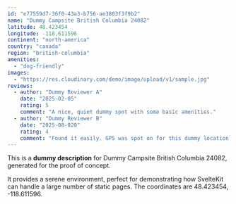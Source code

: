 ```yaml
---
id: "e77559d7-36f0-43a3-b756-ae3803f3f9b2"
name: "Dummy Campsite British Columbia 24082"
latitude: 48.423454
longitude: -118.611596
continent: "north-america"
country: "canada"
region: "british-columbia"
amenities:
  - "dog-friendly"
images:
  - "https://res.cloudinary.com/demo/image/upload/v1/sample.jpg"
reviews:
  - author: "Dummy Reviewer A"
    date: "2025-02-05"
    rating: 5
    comment: "A nice, quiet dummy spot with some basic amenities."
  - author: "Dummy Reviewer B"
    date: "2025-08-020"
    rating: 4
    comment: "Found it easily. GPS was spot on for this dummy location."
---
```


This is a **dummy description** for Dummy Campsite British Columbia 24082, generated for the proof of concept.

It provides a serene environment, perfect for demonstrating how SvelteKit can handle a large number of static pages. The coordinates are 48.423454, -118.611596.
